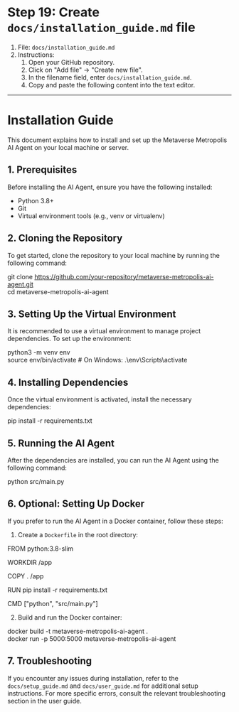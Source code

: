 # Step 19: Create `docs/installation_guide.md` file

1. File: `docs/installation_guide.md`
2. Instructions:
   1. Open your GitHub repository.
   2. Click on "Add file" → "Create new file".
   3. In the filename field, enter `docs/installation_guide.md`.
   4. Copy and paste the following content into the text editor.

---

# Installation Guide

This document explains how to install and set up the Metaverse Metropolis AI Agent on your local machine or server.

## 1. Prerequisites

Before installing the AI Agent, ensure you have the following installed:

- Python 3.8+
- Git
- Virtual environment tools (e.g., venv or virtualenv)

## 2. Cloning the Repository

To get started, clone the repository to your local machine by running the following command:

git clone https://github.com/your-repository/metaverse-metropolis-ai-agent.git  
cd metaverse-metropolis-ai-agent

## 3. Setting Up the Virtual Environment

It is recommended to use a virtual environment to manage project dependencies. To set up the environment:

python3 -m venv env  
source env/bin/activate  # On Windows: .\env\Scripts\activate

## 4. Installing Dependencies

Once the virtual environment is activated, install the necessary dependencies:

pip install -r requirements.txt

## 5. Running the AI Agent

After the dependencies are installed, you can run the AI Agent using the following command:

python src/main.py

## 6. Optional: Setting Up Docker

If you prefer to run the AI Agent in a Docker container, follow these steps:

1. Create a `Dockerfile` in the root directory:

FROM python:3.8-slim

WORKDIR /app

COPY . /app

RUN pip install -r requirements.txt

CMD ["python", "src/main.py"]

2. Build and run the Docker container:

docker build -t metaverse-metropolis-ai-agent .  
docker run -p 5000:5000 metaverse-metropolis-ai-agent

## 7. Troubleshooting

If you encounter any issues during installation, refer to the `docs/setup_guide.md` and `docs/user_guide.md` for additional setup instructions. For more specific errors, consult the relevant troubleshooting section in the user guide.
